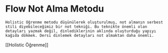 # Flow Not Alma Metodu
    Holistic Öğrenme metodu düşünülerek oluşturulmuş, not almanın serbest stili diyebileceğimiz bir not tekniği. Bu teknikte önemli olan detayları yazmak değil, dinlediklerinin aklında oluşturduğu yapıyı kağıda dökmek. Dersi dinlemek detayları not almaktan daha önemli.

[[Holistic Öğrenme]]

